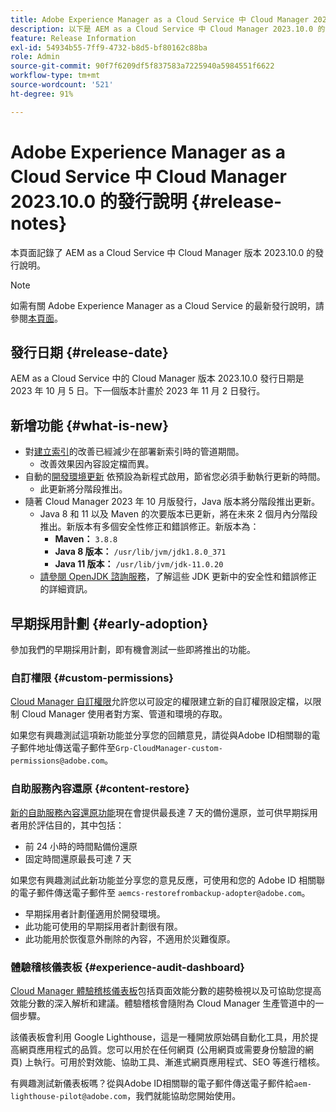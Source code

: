 ```yaml
---
title: Adobe Experience Manager as a Cloud Service 中 Cloud Manager 2023.10.0 的發行說明
description: 以下是 AEM as a Cloud Service 中 Cloud Manager 2023.10.0 的發行說明。
feature: Release Information
exl-id: 54934b55-7ff9-4732-b8d5-bf80162c88ba
role: Admin
source-git-commit: 90f7f6209df5f837583a7225940a5984551f6622
workflow-type: tm+mt
source-wordcount: '521'
ht-degree: 91%

---
```


# Adobe Experience Manager as a Cloud Service 中 Cloud Manager 2023.10.0 的發行說明 {#release-notes}

本頁面記錄了 AEM as a Cloud Service 中 Cloud Manager 版本 2023.10.0 的發行說明。

>[!NOTE]
>
>如需有關 Adobe Experience Manager as a Cloud Service 的最新發行說明，請參閱[本頁面](/help/release-notes/release-notes-cloud/release-notes-current.md)。

## 發行日期 {#release-date}

AEM as a Cloud Service 中的 Cloud Manager 版本 2023.10.0 發行日期是 2023 年 10 月 5 日。下一個版本計畫於 2023 年 11 月 2 日發行。

## 新增功能 {#what-is-new}

* 對[建立索引](/help/operations/indexing.md)的改善已經減少在部署新索引時的管道期間。
   * 改善效果因內容設定檔而異。
* 自動的[開發環境更新](/help/implementing/cloud-manager/manage-environments.md#updating-environments) 依預設為新程式啟用，節省您必須手動執行更新的時間。
   * 此更新將分階段推出。
* 隨著 Cloud Manager 2023 年 10 月版發行，Java 版本將分階段推出更新。
   * Java 8 和 11 以及 Maven 的次要版本已更新，將在未來 2 個月內分階段推出。新版本有多個安全性修正和錯誤修正。新版本為：
      * **Maven：** `3.8.8`
      * **Java 8 版本：** `/usr/lib/jvm/jdk1.8.0_371`
      * **Java 11 版本：** `/usr/lib/jvm/jdk-11.0.20`
   * [請參閱 OpenJDK 諮詢服務](https://openjdk.org/groups/vulnerability/advisories/)，了解這些 JDK 更新中的安全性和錯誤修正的詳細資訊。

## 早期採用計劃 {#early-adoption}

參加我們的早期採用計劃，即有機會測試一些即將推出的功能。

### 自訂權限 {#custom-permissions}

[Cloud Manager 自訂權限](/help/implementing/cloud-manager/custom-permissions.md)允許您以可設定的權限建立新的自訂權限設定檔，以限制 Cloud Manager 使用者對方案、管道和環境的存取。

如果您有興趣測試這項新功能並分享您的回饋意見，請從與Adobe ID相關聯的電子郵件地址傳送電子郵件至`Grp-CloudManager-custom-permissions@adobe.com`。

### 自助服務內容還原 {#content-restore}

[新的自助服務內容還原功能](/help/operations/restore.md)現在會提供最長達 7 天的備份還原，並可供早期採用者用於評估目的，其中包括：

* 前 24 小時的時間點備份還原
* 固定時間還原最長可達 7 天

如果您有興趣測試此新功能並分享您的意見反應，可使用和您的 Adobe ID 相關聯的電子郵件傳送電子郵件至 `aemcs-restorefrombackup-adopter@adobe.com`。

* 早期採用者計劃僅適用於開發環境。
* 此功能可使用的早期採用者計劃很有限。
* 此功能用於恢復意外刪除的內容，不適用於災難復原。

### 體驗稽核儀表板 {#experience-audit-dashboard}

[Cloud Manager 體驗稽核儀表板](/help/implementing/cloud-manager/experience-audit-dashboard.md)包括頁面效能分數的趨勢檢視以及可協助您提高效能分數的深入解析和建議。體驗稽核會隨附為 Cloud Manager 生產管道中的一個步驟。

該儀表板會利用 Google Lighthouse，這是一種開放原始碼自動化工具，用於提高網頁應用程式的品質。您可以用於在任何網頁 (公用網頁或需要身份驗證的網頁) 上執行。可用於對效能、協助工具、漸進式網頁應用程式、SEO 等進行稽核。

有興趣測試新儀表板嗎？從與Adobe ID相關聯的電子郵件傳送電子郵件給`aem-lighthouse-pilot@adobe.com`，我們就能協助您開始使用。
